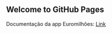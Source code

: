 ## Welcome to GitHub Pages

Documentação da app Euromilhões: [Link](https://mamduarte.github.io/docEuroMilhoes/index.html)
